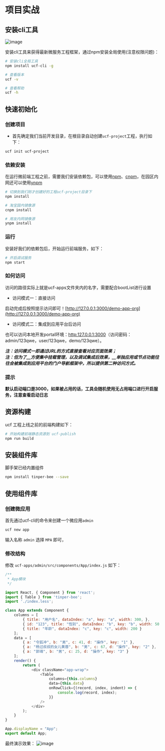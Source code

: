 # 项目实战

## 安装cli工具

![image](https://user-images.githubusercontent.com/3817644/54671311-a3cac880-4b30-11e9-98e8-2f21456433be.png)


安装cli工具来获得最新微服务工程框架，通过npm安装全局使用(注意权限问题)：

```bash
# 安装cli全局工具
npm install ucf-cli -g

# 查看版本
ucf -v

# 查看帮助
ucf -h
```


## 快速初始化

### 创建项目

* 首先确定我们当前开发目录，在根目录自动创建`ucf-project`工程，执行如下：

```bash
ucf init ucf-project
```


### 依赖安装
在运行微前端工程之前，需要我们安装依赖包，可以使用[npm](https://www.npmjs.com/)、[cnpm](http://npm.taobao.org/)，在园区内网还可以使用[ynpm](https://package.yonyoucloud.com)

```bash
# 切换到我们刚才创建好的工程ucf-project目录下
npm install

# 淘宝国内镜像源
cnpm install

# 用友内网镜像源
ynpm install
```



### 运行
安装好我们的依赖包后，开始运行前端服务，如下：

```bash
# 开启调试服务
npm start
```


### 如何访问

 访问的路径实际上就是ucf-apps文件夹内的名字，需要配合bootList进行设置


* 访问模式一：直接访问

启动完成后按照提示访问即可！[http://127.0.0.1:3000/demo-app-org](http://127.0.0.1:3000/demo-app-org)

* 访问模式二：集成到应用平台后访问

也可以访问本地开发portal环境：[http:127.0.0.1:3000](http:127.0.0.1:3000)（访问密码：admin/123qwe，user/123qwe，demo/123qwe）。

**_注：访问模式一即通过URL的方式直接查看对应页面效果；_**<br />**_注：但为了__方便集中挂载管理，以及调试集成后效果，__单独应用或节点功能往往会被集成到应用平台的门户导航框架中，所以提供第二种访问方式。_**

<a name="02d9819d"></a>
### 提示

**默认启动端口是3000，如果被占用的话，工具会随机使用无占用端口进行开启服务，注意查看启动日志**

<a name="383aa405"></a>
## 资源构建

ucf 工程上线之前的前端构建如下：

```bash
# 开始构建前端静态资源到 ucf-publish
npm run build
```




## 安装组件库

脚手架已经内置组件

```bash
npm install tinper-bee --save
```

## 使用组件库

### 创建微应用

首先通过ucf-cli的命令来创建一个微应用`admin`

```bash
ucf new app
```

输入名称 `admin` 选择 `MPA` 即可，

### 修改结构

修改 `ucf-apps/admin/src/components/App/index.js` 如下：

```js
/**
 * App模块
 */

import React, { Component } from 'react';
import { Table } from 'tinper-bee';
import './index.less';

class App extends Component {
    columns = [
        { title: "用户名", dataIndex: "a", key: "a", width: 300, },
        { id: "123", title: "性别", dataIndex: "b", key: "b", width: 500 },
        { title: "年龄", dataIndex: "c", key: "c", width: 200 }
    ];
    data = [
        { a: "令狐冲", b: "男", c: 41, d: "操作", key: "1" },
        { a: "杨过叔叔的女儿黄蓉", b: "男", c: 67, d: "操作", key: "2" },
        { a: "郭靖", b: "男", c: 25, d: "操作", key: "3" }
    ];
    render() {
        return (
            <div className="app-wrap">
                <Table
                    columns={this.columns}
                    data={this.data}
                    onRowClick={(record, index, indent) => {
                        console.log(record, index);
                    }}
                />
            </div>
        );
    }
}

App.displayName = "App";
export default App;

```

最终演示效果：  ![image](https://user-images.githubusercontent.com/3817644/54670257-33bb4300-4b2e-11e9-8b70-e1147ce3bd36.png)
